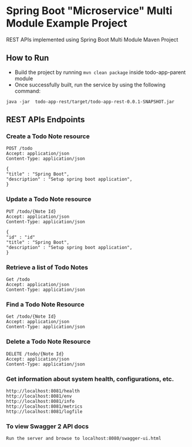 # Spring Boot "Microservice" Multi Module Example Project
REST APIs implemented using Spring Boot Multi Module Maven Project

## How to Run

* Build the project by running `mvn clean package` inside todo-app-parent module
* Once successfully built, run the service by using the following command:
```
java -jar  todo-app-rest/target/todo-app-rest-0.0.1-SNAPSHOT.jar
```

## REST APIs Endpoints
### Create a Todo Note resource
```
POST /todo
Accept: application/json
Content-Type: application/json

{
"title" : "Spring Boot",
"description" : "Setup spring boot application",
}

```

### Update a Todo Note resource
```
PUT /todo/{Note Id}
Accept: application/json
Content-Type: application/json

{
"id" : "id"
"title" : "Spring Boot",
"description" : "Setup spring boot application",
}

```

### Retrieve a list of Todo Notes
```
Get /todo
Accept: application/json
Content-Type: application/json

```

### Find a Todo Note Resource
```
Get /todo/{Note Id}
Accept: application/json
Content-Type: application/json
```

### Delete a Todo Note Resource
```
DELETE /todo/{Note Id}
Accept: application/json
Content-Type: application/json
```

### Get information about system health, configurations, etc.
```
http://localhost:8081/health
http://localhost:8081/env
http://localhost:8081/info
http://localhost:8081/metrics
http://localhost:8081/logfile

```
### To view Swagger 2 API docs
```
Run the server and browse to localhost:8080/swagger-ui.html
```
